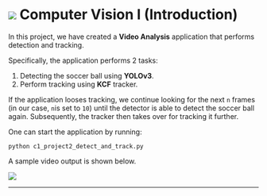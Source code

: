 # <img src = "https://opencv.org/wp-content/uploads/2021/06/OpenCV_logo_black_.png">  Computer Vision I (Introduction)

In this project, we have created a **Video Analysis** application that performs detection and tracking. 

Specifically, the application performs 2 tasks:

1. Detecting the soccer ball using **YOLOv3**.
2. Perform tracking using **KCF** tracker.

If the application looses tracking, we continue looking for the next `n` frames (in our case, `n`is set to `10`) until the detector is able to detect the soccer ball again. Subsequently, the tracker then takes over for tracking it further.



One can start the application by running:

`python c1_project2_detect_and_track.py`

A sample video output is shown below.

<img src = "https://www.dropbox.com/s/aeivro289rinkat/c1_project2_detection_and_tracking.gif?dl=1">

---

